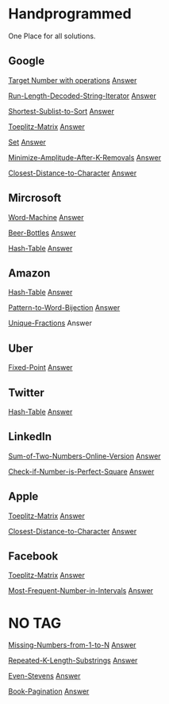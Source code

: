 # Handprogrammed
One Place for all solutions.
<a href = ""></a>
<a href = ""></a><br/>

## Google
<a href = "https://binarysearch.com/problems/Target-Number-with-Operations">Target Number with operations</a>
<a href = "https://github.com/akbloodadarsh/Handprogrammed/blob/main/binarysearch/CPP/Target%20Number%20with%20Operations.cpp">Answer</a><br/>

<a href = "https://binarysearch.com/problems/Run-Length-Decoded-String-Iterator">Run-Length-Decoded-String-Iterator</a>
<a href = "https://github.com/akbloodadarsh/Handprogrammed/blob/main/binarysearch/CPP/Run-Length%20Decoded%20String%20Iterator.cpp">Answer</a><br/>

<a href = "https://binarysearch.com/problems/Shortest-Sublist-to-Sort">Shortest-Sublist-to-Sort</a>
<a href = "https://github.com/akbloodadarsh/Handprogrammed/blob/main/binarysearch/CPP/Shortest-Sublist-to-Sort.cpp">Answer</a><br/>

<a href = "https://binarysearch.com/problems/Toeplitz-Matrix">Toeplitz-Matrix</a>
<a href = "https://github.com/akbloodadarsh/Handprogrammed/blob/main/binarysearch/CPP/Toeplitz%20Matrix.cpp">Answer</a><br/>

<a href = "https://binarysearch.com/problems/Set">Set</a>
<a href = "https://github.com/akbloodadarsh/Handprogrammed/blob/main/binarysearch/CPP/Set.cpp">Answer</a><br/>

<a href = "https://binarysearch.com/problems/Minimize-Amplitude-After-K-Removals">Minimize-Amplitude-After-K-Removals</a>
<a href = "https://github.com/akbloodadarsh/Handprogrammed/blob/main/binarysearch/CPP/Minimize%20Amplitude%20After%20K%20Removals.cpp">Answer</a><br/>

<a href = "https://binarysearch.com/problems/Closest-Distance-to-Character">Closest-Distance-to-Character</a>
<a href = "https://github.com/akbloodadarsh/Handprogrammed/blob/main/binarysearch/CPP/Closest%20Distance%20to%20Character.cpp">Answer</a><br/>

## Mircrosoft
<a href = "https://binarysearch.com/problems/Word-Machine">Word-Machine</a>
<a href = "https://github.com/akbloodadarsh/Handprogrammed/blob/main/binarysearch/CPP/Word%20Machine.cpp">Answer</a><br/>

<a href = "https://binarysearch.com/problems/Beer-Bottles">Beer-Bottles</a>
<a href = "https://github.com/akbloodadarsh/Handprogrammed/blob/main/binarysearch/CPP/Beer%20Bottles.cpp">Answer</a><br/>

<a href = "https://binarysearch.com/problems/Hash-Table">Hash-Table</a>
<a href = "https://github.com/akbloodadarsh/Handprogrammed/blob/main/binarysearch/CPP/Hash%20Table.cpp">Answer</a><br/>

## Amazon
<a href = "https://binarysearch.com/problems/Hash-Table">Hash-Table</a>
<a href = "https://github.com/akbloodadarsh/Handprogrammed/blob/main/binarysearch/CPP/Hash%20Table.cpp">Answer</a><br/>

<a href = "https://binarysearch.com/problems/Pattern-to-Word-Bijection">Pattern-to-Word-Bijection</a>
<a href = "https://github.com/akbloodadarsh/Handprogrammed/blob/main/binarysearch/CPP/Pattern%20to%20Word%20Bijection.cpp">Answer</a><br/>

<a href = "https://binarysearch.com/problems/Unique-Fractions">Unique-Fractions</a>
<a href = "https://github.com/akbloodadarsh/Handprogrammed/blob/main/binarysearch/CPP/Unique%20Fractions.cpp"></a>Answer<br/>

## Uber
<a href = "https://binarysearch.com/problems/Fixed-Point">Fixed-Point</a>
<a href = "https://github.com/akbloodadarsh/Handprogrammed/blob/main/binarysearch/CPP/Fixed%20Point.cpp">Answer</a><br/>

## Twitter
<a href = "https://binarysearch.com/problems/Hash-Table">Hash-Table</a>
<a href = "https://github.com/akbloodadarsh/Handprogrammed/blob/main/binarysearch/CPP/Hash%20Table.cpp">Answer</a><br/>

## LinkedIn
<a href = "https://binarysearch.com/problems/Sum-of-Two-Numbers-Online-Version">Sum-of-Two-Numbers-Online-Version</a>
<a href = "https://github.com/akbloodadarsh/Handprogrammed/blob/main/binarysearch/CPP/Sum%20of%20Two%20Numbers%20-%20Online%20Version.cpp">Answer</a><br/>

<a href = "https://binarysearch.com/problems/Check-if-Number-is-Perfect-Square">Check-if-Number-is-Perfect-Square</a>
<a href = "https://github.com/akbloodadarsh/Handprogrammed/blob/main/binarysearch/CPP/Check%20if%20Number%20is%20Perfect%20Square.cpp">Answer</a><br/>

## Apple
<a href = "https://binarysearch.com/problems/Toeplitz-Matrix">Toeplitz-Matrix</a>
<a href = "https://github.com/akbloodadarsh/Handprogrammed/blob/main/binarysearch/CPP/Toeplitz%20Matrix.cpp">Answer</a><br/>

<a href = "https://binarysearch.com/problems/Closest-Distance-to-Character">Closest-Distance-to-Character</a>
<a href = "https://github.com/akbloodadarsh/Handprogrammed/blob/main/binarysearch/CPP/Closest%20Distance%20to%20Character.cpp">Answer</a><br/>

## Facebook
<a href = "https://binarysearch.com/problems/Toeplitz-Matrix">Toeplitz-Matrix</a>
<a href = "https://github.com/akbloodadarsh/Handprogrammed/blob/main/binarysearch/CPP/Toeplitz%20Matrix.cpp">Answer</a><br/>

<a href = "https://binarysearch.com/problems/Most-Frequent-Number-in-Intervals">Most-Frequent-Number-in-Intervals</a>
<a href = "https://github.com/akbloodadarsh/Handprogrammed/blob/main/binarysearch/CPP/Most%20Frequent%20Number%20in%20Intervals.cpp">Answer</a><br/>

# NO TAG
<a href = "https://binarysearch.com/problems/Missing-Numbers-from-1-to-N">Missing-Numbers-from-1-to-N</a>
<a href = "https://github.com/akbloodadarsh/Handprogrammed/blob/main/binarysearch/CPP/Missing%20Numbers%20from%201%20to%20N.cpp">Answer</a><br/>

<a href = "https://binarysearch.com/problems/Repeated-K-Length-Substrings">Repeated-K-Length-Substrings</a>
<a href = "https://github.com/akbloodadarsh/Handprogrammed/blob/main/binarysearch/CPP/Repeated%20K-Length%20Substrings.cpp">Answer</a><br/>

<a href = "https://binarysearch.com/problems/Even-Stevens">Even-Stevens</a>
<a href = "https://github.com/akbloodadarsh/Handprogrammed/blob/main/binarysearch/CPP/Even%20Stevens.cpp">Answer</a><br/>

<a href = "https://binarysearch.com/problems/Book-Pagination">Book-Pagination</a>
<a href = "https://github.com/akbloodadarsh/Handprogrammed/blob/main/binarysearch/CPP/Book%20Pagination.cpp">Answer</a><br/>
